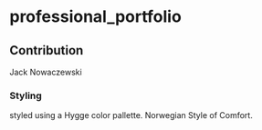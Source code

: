 # professional_portfolio

## Contribution
Jack Nowaczewski

### Styling
styled using a Hygge color pallette. Norwegian Style of Comfort.